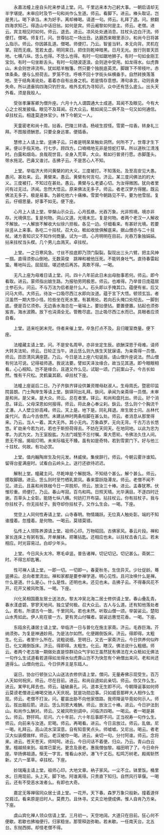 <!-- { "loadSidebar": true } -->
　　永嘉法幢上座自头陀来参请上堂。问。千里远来本为己躬大事。一朝启请却无半字堪提。未审应时及节一句和尚作么生道。师云。看脚下。进云。棒头取证。岂是男儿。喝下承当。未为好手。离却棒喝。请道一句。师云。礼拜了退。问。掀翻四海求知己。得造山中话旧翁。如何是宾。师云阇黎如何是主。师云。老僧。进云。宾主相见时如何。师云。退去。进云。凉风处处通消息。拄杖头边白汗流。师便打。僧喝。师复打。问。世尊拈花一场出丑。达磨西来眼里添沙。和尚今日将甚么指示。师云。你因甚乱道。僧喝。师便打。乃云。智鉴当轩。本无向背。灵机在掌。寂而无痕。宽若太虚。明同杲日。把住则乾坤暗黑。日月无光。放行则普天匝地。七横八纵。恁么也得。不恁么也得。有时一句如踞地狮子。有时一句如金刚王宝剑。有时一句坐断舌头。有时一句随波逐浪。会则途中受用。如龙得水。似虎靠山。未会则世谛流布。犹如羝羊触籓。然只要个独脱底英灵。脚跟下不带枝叶。赤体条条。便与么担荷去。罗笼不住。呼唤不回十字街头纵横垂手。自然转换落落地。至于结角淆讹处。着着亦自有出身之机。若是情存意想。滞句承言。动则丧身失命。所以道垂钩四海只钓狞龙。格外玄机为寻知识。众中还有恁么底么。出头天外看。须是我般人。

　　受张孝廉客卿为僧升座。六月十九人谓圆通大士成道。耳闻不及眼见。今有大心之士祝发披缁。眼见不及耳闻。召大众云。秪如闻见二俱不及一句又如何通信。卓拄杖云。相逢莫道休官少。林下今朝又一人。

　　天童密老和尚十周。拈香。巴陵三转语。杨岐生捏怪。雪窦一炷香。转身礼三拜。不图报德酬恩。只要全身远害。便插香。

　　慧修上人请上堂。竖拂子云。只者是明杲杲触处洞然。何所不了。世尊才生下来。便以手指天地。行七步。顾四方。口喃喃地无非是惊蛇打草。所以道秋江清浅时。白露和烟岛。良哉观世音。全身入荒草。大众。秪如行普贤行愿。赤脚蓬头。带水拖泥。巴鼻又谁讨。击拂子云。不是苦心人不知。

　　上堂。举临济大师问黄檗的的大义。三度被打。不知落处。及至高安见大愚。愚问。甚处来。云。黄檗来。愚云。黄檗有何言句。济云。某三度问佛法的的大义。三度被打。不知过在甚处。愚云。黄檗与么老婆心切。为汝得微困。犹向者里问有过无过。济闻。忽然大悟云。原来佛法无多子。师云。者老汉梦方得醒。既云佛法无多子。极是易事。为甚吃他六十痛棒。雪窦今朝路见不平。要为他雪屈。复云。仔细思量。好事不如无。便下座。

　　心月上人请上堂。举槃山示众云。心月孤悬。光吞万象。光非照境。境亦非存。光境俱忘。复是何物。洞山又道。光境未忘。复是何物。者两个老汉一人解收不解放。一人解放不解收大似徐六担板。各见一边。仔细看来。有甚好光境。若要扶竖从上来事。各吃二十拄杖。召大众。秪如收放俱解底来。据山僧亦与二十拄杖。诸方善知识又不知作何商量。试为一颂。心月明明在目前。光吞万象独娟娟。拈来拄杖当头楔。几个男儿血溅天。卓拄杖。

　　上堂。一之日寒风急。寸丝不挂底即乃顶门裂裂。裂现出三头六臂。把主风神一掴。直得须弥山倒地。无数英俊　跳禅和被他压死。不能转身吐气。直待春雷起蛰。蓦地叫云。屈屈屈。堪述绝后再苏。真欺不得。一喝。

　　无凡上座为母难日请上堂。问。四十八年前此日未出母胎事若何。师云。即今看取。进云。蒙师指出娘生路。为报劬劳罔极恩。师云。也难得。乃举昔日庞蕴居士参石头。问云。不与万法为侣者是什么人。石头即以手掩其口。蕴便有省。后又问马大师。大师云。待汝一口吸尽西江水即向汝道。蕴于言下大悟。顿领玄旨。者汉虽然一期大惊小怪。险些坐在死水里。有甚用处。若向石头掩口处彻去。一脚到底。便是百亿须弥。无边香水海总在一毫端上。要拈便拈。要置便置。拈起也须弥岌峇。海水波腾。放下也涓滴全无。管教尽底。岂止吸尽西江水而已。具眼者应须自看。

　　上堂。适来吃粥未完。侍者来催上堂。卒急打点不及。且归暖室商量。便下座。

　　法幢藏主请上堂。问。不是安名周甲。亦非坐定生辰。欲酬深恩于母难。请师大转夫法轮。师云。日轮正当午。进云恁么则九族生天犹寐语。为亲斋得一员僧。师云。匝匝清风满座筵。乃云。今日是法上座六旬诞辰。请山僧升座说法。然山僧有何法可说。记得祖师道。我说法要。譬如天泽汝缘合。故当见其道。即今眼眼相看。心心相知。岂不是缘合。且道又作么见。试聪一颂。门前案山子。今古长如然。惟有千尺松。灵鹤巢其巅。卓拄杖下座。

　　法幢上座诞后二日。乃子齐鈇齐铎设供兼资赠母赵淑人。生母周氏。暨密印监院昙朗。门士陶岸生等请上堂。鈇铎同出礼拜。鈇问。承闻为亲斋得一员僧。未审是和尚。是父亲。是大众。师云。总在者里。铎云。和尚和盘托出。师云。好个消息。铎云。父母深恩如何报得。师云。将此身心奉尘刹。鈇云。恁么则个个胸流千丈瀑。人人壁立妙高峰。师云。天上是。地下是。同礼拜退。岸生居士问。丛林代废代兴。青山今古依然。未建丛林时两条柱脚在甚么处。师云。者消息从那里得来。乃云。当人一着。其大无外。其小无内。万象森罗。无向无背。千古万古长悠悠。旷劫来今若为对。若也于斯担荷得去。不妨在天同天。在地同地。以此为忠为孝。为武为文。为王室股肱。为法门城堑不忘付嘱。乘大愿轮。令佛法久住人间。恩无不报。揭祖灯明。未来际福无不臻。虽有如是奇特。若到雪窦门下。好与他三十拄杖。何故。有功必赏。

　　上堂。值内翰陶岸生及何元发。林威侯。集侯辞行。师云。今朝云雾许谁知。留得台星满座时。试看白云岭头上。送行还欲待迟迟。

　　解制上堂。幢藏主问。尽乾坤是个解脱场。不知结个甚么。解个甚么。师云。摸取脚跟。进云。恁么则时至竹栖乳窦凤。春来雷跃隐潭龙。师云。老僧不闻不见。进云。且喜和尚铁枷今日一并脱却。师云。放汝三十棒。进云。孟春犹寒。伏惟珍重。师便打。乃云。春山岑寂。百鸟和鸣。日照天晴。光华满目。不逐四时迁谢。百草头上全彰。能随七纵八横。何妨打开布袋。拈拄杖云。你有拄杖子。我与你拄杖子。你无拄杖子。我夺却你拄杖子。又作么生会。一喝。下座。

　　觉空上人同何性寿请上堂。山寺春明。物情踊跃。无位真人触处彰。端的不知谁撞着。忽撞着。是何物。一喝云。莫错莫错。

　　弘传上人领陈养源请上堂。祖师心印。万物昭回。古佛家风。春云片段。禅和家长连床上有粥有饭。开单展钵。把箸拈匙。还相应也未。以拄杖击香几云。若未相应。时光容易过。白却少年头。

　　上堂。今日风头太冷。寒毛卓竖。普告诸禅。切记切记。切记甚么。斋粥二时。不得忘却匙箸。

　　性可禅人请上堂。一即一切。一切即一。春夏秋冬。生住异灭。少壮促龄。蓦竖拂云。总向者里流出。禅和家都是要参禅学道。明心见性。且问汝唤什么是禅。什么是道。什么是心。什么是性。还明也未。还见也未。击拂子云。不得春风花不开。花开又被风吹落。一喝。下座。

　　兴化吴相国鹿友居士送法衣。黎太冲吴北海二居士修供请上堂。春山叠乱青。春水漾虚碧。寥寥天地间。独立望何极。召大众云。古人与么道。还有知他落处者么。若有。所谓古今一致。千里同风。若也未然。听取山僧一颂。举袈裟云。楚阳山水秀如此。伊人宛在彼一方。更有灵山付嘱者。袈裟远惠觉花香。一喝。下座。

　　东瓯余孔谦居士请上堂。举临济一日与普化在施主家斋。济云。毛吞巨海。芥纳须弥。为复是神通妙用。为是法尔如然。化便踢倒饭床。济云。得即得。太粗生。化云。者里什么所在。说粗说细。至明日。又去一家斋济云。今日供养何似昨日。化又踢倒饭床。济云。得即得。太粗生。化云。瞎汉。佛法说什么粗细。师云。者两个老古锥一期做处直是惊群动众气宇如王虽然犹有佛法在大众秪如无佛法一句作么生试道看若道得如龙得水似虎靠山岂不为快忽有个衲僧出来问。老和尚还道得么。山僧向他云。今日供养主是东瓯人。

　　诞日。协台行顿张公入山送法衣修供请上堂。僧问。无量寿佛示现受生。百万人天如何祝庆。师云。尽在目前。进云。和尚自道如此亲切。师云。你又作么生。进云。某甲礼拜去也。师云。磕破鼻孔。问。道本无生即不问。今朝降诞事如何师云莫谤老僧进云棒喝交驰人天庆祝。犹是功勋边事。只如威音那畔大人相作么生现。师云。老僧不打汝。问。瞿昙出胁不向他家借路。我师降诞毕竟如何示人。师云。拔出脑后箭。进云。恁么则恩大难酬。师云。放汝三十棒。进云。今日护法到山。和尚作么酬对。师云。又被风吹别调中。问临济四喝。一喝云。者一喝是甚么。师云。野犴鸣。尼问。六十年前。六十年后事即不问。正当祝寿一句作么生。师云。向前来与汝道。尼喝。师云。再喝看。进云。今日且放过。师云。乱做。尼一喝。礼拜云。高山流水深深意。自有知音笑点头。师嘘嘘。又尼出。喝云。者老汉大似装模做样。师云。老汉被你一喝。进云。亲切一句。分付阿谁。师云。念将来。进云。苍天苍天。师呵呵。进云。今日问话不着便。归众。乃云。青山白云里。檀越频来到。祖席已蒙光。更念及衰老。惠我僧伽黎。福田明了了。今日命升座。举扬佛祖道。惭无一字言。惟看山水好。瀑飞千丈石。松鸣万树老。殿阁斩然新。丈六一茎草。卓拄杖。下座。

　　妙瑞庵主请上堂。祖师心印。大地文章。衲子家风。一尘不立。钵里饭。桶里水。日用现前。头上天。脚下地。阿谁离得。只贵直下知归。自然风行草偃。一喝云。还有不受恶水泼者么。有即也大奇。

　　嘉定无等禅宿同众居士请上堂。一花开。天下春。森罗万象只般新。撞着道伴交肩过。看来原是旧时人。莫费力。且休寻。丈夫立地便成佛。惟人自肯乃方亲。下座。

　　虞山宾化禅人领众信请上堂。三月初一。天空地阔。大道只在目前。狂心何不便歇。若歇也拂袖便行。归家稳坐。那管释迦弥勒。若未歇。一任南天台。北五台。东抛西掷。却怪老僧不得。

